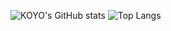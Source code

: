 ![KOYO's GitHub stats](https://github-readme-stats.vercel.app/api?username=koyokr)
![Top Langs](https://github-readme-stats.vercel.app/api/top-langs/?username=koyokr&layout=compact&langs_count=8)
